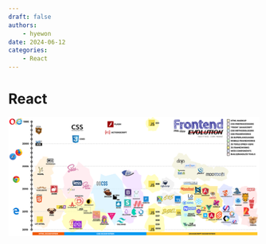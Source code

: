 ```yaml
---
draft: false
authors:
    - hyewon
date: 2024-06-12
categories:
    - React
---
```


# React

>

<!-- more -->

![react-evolution](image/image.png)
